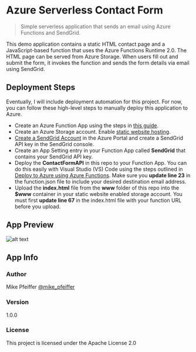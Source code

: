 # Azure Serverless Contact Form

> Simple serverless application that sends an email using Azure Functions and SendGrid.

This demo application contains a static HTML contact page and a JavaScript-based function that uses the Azure Functions Runtime 2.0. The HTML page can be served from Azure Storage. When users fill out and submit the form, it invokes the function and sends the form details via email using SendGrid.

## Deployment Steps

Eventually, I will include deployment automation for this project. For now, you can follow these high-level steps to manually deploy this application to Azure.

* Create an Azure Function App using the steps in [this guide](https://docs.microsoft.com/en-us/azure/azure-functions/functions-create-first-azure-function).
* Create an Azure Storage account. Enable [static website hosting](https://docs.microsoft.com/en-us/azure/storage/blobs/storage-blob-static-website). 
* [Create a SendGrid Account](https://docs.microsoft.com/en-us/azure/sendgrid-dotnet-how-to-send-email#create-a-sendgrid-account) in the Azure Portal and create a SendGrid API key in the SendGrid console.
* Create an App Setting entry in your Function App called **SendGrid** that contains your SendGrid API key.
* Deploy the **ContactFormAPI** in this repo to your Function App. You can do this easily with Visual Studio (VS) Code using the steps outlined in [Deploy to Azure using Azure Functions](https://code.visualstudio.com/tutorials/functions-extension/getting-started). Make sure you **update line 23** in the function.json file to include your desired destination email address.
* Upload the **index.html** file from the **www** folder of this repo into the **$www** container in your static website enabled storage account. You must first **update line 67** in the index.html file with your function URL before you upload.

## App Preview
![alt text](https://user-images.githubusercontent.com/5126491/50303670-038ad800-044b-11e9-9488-04f94e2843a6.gif "README Image")

## App Info

### Author

Mike Pfeiffer
[@mike_pfeiffer](https://twitter.com/mike_pfeiffer)

### Version

1.0.0

### License

This project is licensed under the Apache License 2.0

